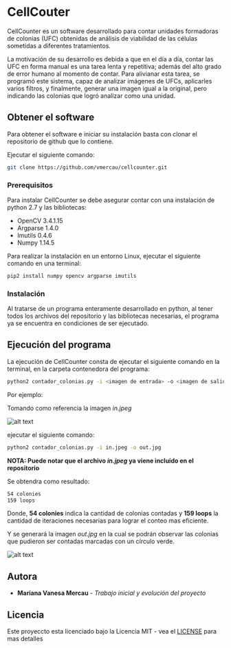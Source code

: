 # CellCouter

CellCounter es un software desarrollado para contar unidades formadoras de colonias (UFC) obtenidas de análisis de viabilidad de las células sometidas a diferentes tratamientos.

La motivación de su desarrollo es debida a que en el día a día, contar las UFC en forma manual es una tarea lenta y repetitiva; además del alto grado de error humano al momento de contar.
Para alivianar esta tarea, se programó este sistema, capaz de analizar imágenes de UFCs, aplicarles varios filtros, y finalmente, generar una imagen igual a la original, pero indicando las colonias que logró analizar como una unidad.


## Obtener el software

Para obtener el software e iniciar su instalación basta con clonar el repositorio de github que lo contiene.

Ejecutar el siguiente comando:
```bash
git clone https://github.com/vmercau/cellcounter.git
```

### Prerequisitos

Para instalar CellCounter se debe asegurar contar con una instalación de python 2.7 y las bibliotecas:
* OpenCV 3.4.1.15
* Argparse 1.4.0
* Imutils 0.4.6
* Numpy 1.14.5



Para realizar la instalación en un entorno Linux, ejecutar el siguiente comando en una terminal:
```bash
pip2 install numpy opencv argparse imutils
```

### Instalación

Al tratarse de un programa enteramente desarrollado en python, al tener todos los archivos del repositorio y las bibliotecas necesarias, el programa ya se encuentra en condiciones de ser ejecutado.

## Ejecución del programa

La ejecución de CellCounter consta de ejecutar el siguiente comando en la terminal, en la carpeta contenedora del programa:

```bash
python2 contador_colonias.py -i <imagen de entrada> -o <imagen de salida>
```
Por ejemplo:

Tomando como referencia la imagen *in.jpeg*
 
![alt text](https://raw.githubusercontent.com/vmercau/cellcounter/master/in.jpeg)

ejecutar el siguiente comando:

```bash
python2 contador_colonias.py -i in.jpeg -o out.jpg
```
**NOTA: Puede notar que el archivo *in.jpeg* ya viene incluido en el repositorio**


Se obtendra como resultado:

```bash
54 colonies
159 loops
```
Donde, **54 colonies** indica la cantidad de colonias contadas y **159 loops** la cantidad de iteraciones necesarias para lograr el conteo mas eficiente.



Y se generará la imagen *out.jpg* en la cual se podrán observar las colonias que pudieron ser contadas marcadas con un círculo verde.

![alt text](https://raw.githubusercontent.com/vmercau/cellcounter/master/out.jpg)
## Autora

* **Mariana Vanesa Mercau** - *Trabajo inicial y evolución del proyecto*

## Licencia

Este proyeccto esta licenciado bajo la Licencia MIT - vea el [LICENSE](LICENSE) para mas detalles
